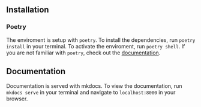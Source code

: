 ## Installation
### Poetry
The enviroment is setup with `poetry`. To install the dependencies, run `poetry install` in your terminal. To activate the enviroment, run `poetry shell`.
If you are not familiar with `poetry`, check out the [documentation](https://python-poetry.org/docs/).

## Documentation
Documentation is served with mkdocs. To view the documentation, run `mkdocs serve` in your terminal and navigate to `localhost:8000` in your browser.
